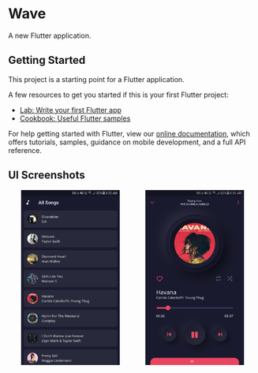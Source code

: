 # Wave

A new Flutter application.

## Getting Started

This project is a starting point for a Flutter application.

A few resources to get you started if this is your first Flutter project:

- [Lab: Write your first Flutter app](https://flutter.dev/docs/get-started/codelab)
- [Cookbook: Useful Flutter samples](https://flutter.dev/docs/cookbook)

For help getting started with Flutter, view our
[online documentation](https://flutter.dev/docs), which offers tutorials,
samples, guidance on mobile development, and a full API reference.

## UI Screenshots

<div style="display: flex; justify-content: space-around">
<img align="left" alt="songList" src="https://raw.githubusercontent.com/JobinBiju/Wave/main/screenshots/songList.jpg" width="200px" />  
<img align="left" alt="songPlayer" src="https://raw.githubusercontent.com/JobinBiju/Wave/main/screenshots/songPlayer.jpg" width="200px" />
</div>